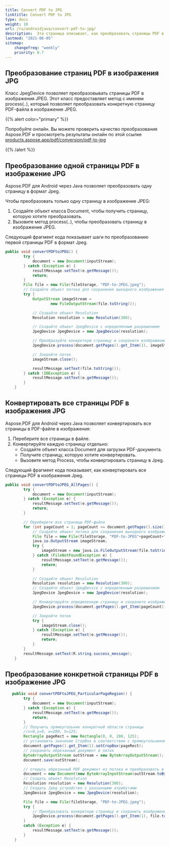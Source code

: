 ```yaml
---  
title: Convert PDF to JPG  
linktitle: Convert PDF to JPG  
type: docs  
weight: 10  
url: /ru/androidjava/convert-pdf-to-jpg/  
description:  Эта страница описывает, как преобразовать страницы PDF в изображения JPEG, как преобразовать все и отдельные страницы в изображения JPEG с помощью Aspose.PDF для Android через Java.  
lastmod: "2021-06-05"  
sitemap:  
    changefreq: "weekly"  
    priority: 0.7  
---  
```


## Преобразование страниц PDF в изображения JPG  

Класс JpegDevice позволяет преобразовывать страницы PDF в изображения JPEG. Этот класс предоставляет метод с именем process(..), который позволяет преобразовать конкретную страницу PDF-файла в изображение JPEG.  

{{% alert color="primary" %}}  

Попробуйте онлайн. Вы можете проверить качество преобразования Aspose.PDF и просмотреть результаты онлайн по этой ссылке [products.aspose.app/pdf/conversion/pdf-to-jpg](https://products.aspose.app/pdf/conversion/pdf-to-jpg)  

{{% /alert %}}  

## Преобразование одной страницы PDF в изображение JPG  

Aspose.PDF для Android через Java позволяет преобразовать одну страницу в формат Jpeg.  

Чтобы преобразовать только одну страницу в изображение JPEG:  

1. Создайте объект класса Document, чтобы получить страницу, которую хотите преобразовать.
1. Вызовите метод process(..), чтобы преобразовать страницу в изображение JPEG.

Следующий фрагмент кода показывает шаги по преобразованию первой страницы PDF в формат Jpeg.

```java
public void convertPDFtoJPEG() {
        try {
            document = new Document(inputStream);
        } catch (Exception e) {
            resultMessage.setText(e.getMessage());
            return;
        }
        File file = new File(fileStorage, "PDF-to-JPEG.jpeg");
        // Создайте объект потока для сохранения выходного изображения
        try {
            OutputStream imageStream =
                    new FileOutputStream(file.toString());

            // Создайте объект Resolution
            Resolution resolution = new Resolution(300);

            // Создайте объект JpegDevice с определённым разрешением
            JpegDevice JpegDevice = new JpegDevice(resolution);

            // Преобразуйте конкретную страницу и сохраните изображение в поток
            JpegDevice.process(document.getPages().get_Item(1), imageStream);

            // Закройте поток
            imageStream.close();

            resultMessage.setText(file.toString());
        } catch (IOException e) {
            resultMessage.setText(e.getMessage());
        }
    }

```


## Конвертировать все страницы PDF в изображения JPG

Aspose.PDF для Android через Java позволяет конвертировать все страницы в PDF-файле в изображения:

1. Переберите все страницы в файле.
1. Конвертируйте каждую страницу отдельно:
    - Создайте объект класса Document для загрузки PDF-документа.
    - Получите страницу, которую хотите конвертировать.
    - Вызовите метод Process, чтобы конвертировать страницу в Jpeg.

Следующий фрагмент кода показывает, как конвертировать все страницы PDF в изображения Jpeg.

```java
public void convertPDFtoJPEG_AllPages() {
        try {
            document = new Document(inputStream);
        } catch (Exception e) {
            resultMessage.setText(e.getMessage());
            return;
        }

        // Переберите все страницы PDF-файла
        for (int pageCount = 1; pageCount <= document.getPages().size(); pageCount++) {
            // Создайте объект потока для сохранения выходного изображения
            File file = new File(fileStorage, "PDF-to-JPEG"+pageCount+".jpeg");
            java.io.OutputStream imageStream;
            try {
                imageStream = new java.io.FileOutputStream(file.toString());
            } catch (FileNotFoundException e) {
                resultMessage.setText(e.getMessage());
                return;
            }

            // Создайте объект Resolution
            Resolution resolution = new Resolution(300);
            // Создайте объект JpegDevice с определенным разрешением
            JpegDevice JpegDevice = new JpegDevice(resolution);

            // Конвертируйте определенную страницу и сохраните изображение в поток
            JpegDevice.process(document.getPages().get_Item(pageCount), imageStream);

            // Закройте поток
            try {
                imageStream.close();
            } catch (Exception e) {
                resultMessage.setText(e.getMessage());
                return;
            }
        }
        resultMessage.setText(R.string.success_message);
    }
```


## Преобразование конкретной страницы PDF в изображение JPG

```java
   public void convertPDFtoJPEG_ParticularPageRegion() {
        try {
            document = new Document(inputStream);
        } catch (Exception e) {
            resultMessage.setText(e.getMessage());
            return;
        }
        // Получить прямоугольник конкретной области страницы
        //x=0,y=0, w=200, h=125;
        Rectangle pageRect = new Rectangle(0, 0, 200, 125);
        // установить значение CropBox в соответствии с прямоугольником желаемой области страницы
        document.getPages().get_Item(1).setCropBox(pageRect);
        // сохранить обрезанный документ в поток
        ByteArrayOutputStream outStream = new ByteArrayOutputStream();
        document.save(outStream);

        // открыть обрезанный PDF документ из потока и преобразовать в изображение
        document = new Document(new ByteArrayInputStream(outStream.toByteArray()));
        // Создать объект Resolution
        Resolution resolution = new Resolution(300);
        // Создать Jpeg устройство с указанными атрибутами
        JpegDevice JpegDevice = new JpegDevice(resolution);

        File file = new File(fileStorage, "PDF-to-JPEG.jpeg");
        try {
            // Преобразовать конкретную страницу и сохранить изображение в поток
            JpegDevice.process(document.getPages().get_Item(1), file.toString());
        }
        catch (Exception e) {
            resultMessage.setText(e.getMessage());
        }
    }
```